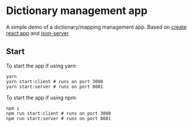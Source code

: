 # Dictionary management app

A simple demo of a dictionary/mapping management app.
Based on [create react app](https://github.com/facebook/create-react-app) and [json-server](https://github.com/typicode/json-server).

## Start

To start the app if using yarn:

```
yarn
yarn start:client # runs on port 3000
yarn start:server # runs on port 8081
```


To start the app if using npm:

```
npm i
npm run start:client # runs on port 3000
npm run start:server # runs on port 8081
```
